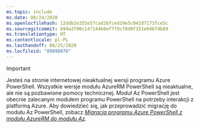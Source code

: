 ```yaml
---
ms.topic: include
ms.date: 08/24/2020
ms.openlocfilehash: 12ddb2e355e57cad26fced19e5c042d7173fce5c
ms.sourcegitcommit: b94a3f00c147144b0ef7f8cf8d0f151e04674b89
ms.translationtype: HT
ms.contentlocale: pl-PL
ms.lasthandoff: 08/25/2020
ms.locfileid: "89098076"
---
```

> [!IMPORTANT]
> Jesteś na stronie internetowej nieaktualnej wersji programu Azure PowerShell. Wszystkie wersje modułu AzureRM PowerShell są nieaktualne, ale nie są pozbawione pomocy technicznej. Moduł Az PowerShell jest obecnie zalecanym modułem programu PowerShell na potrzeby interakcji z platformą Azure. Aby dowiedzieć się, jak przeprowadzić migrację do modułu Az PowerShell, zobacz [_Migracja programu Azure PowerShell z modułu AzureRM do modułu Az_](https://aka.ms/azpsmigrate).
